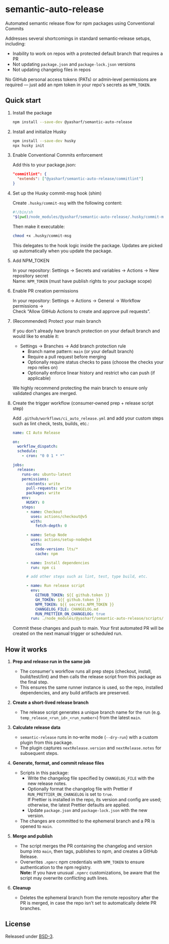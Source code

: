 # semantic-auto-release

Automated semantic release flow for npm packages using Conventional Commits

Addresses several shortcomings in standard semantic‑release setups, including:

- Inability to work on repos with a protected default branch that requires a PR
- Not updating `package.json` and `package-lock.json` versions
- Not updating changelog files in repos

No GitHub personal access tokens (PATs) or admin‑level permissions are required — just add an npm token in your repo's secrets as `NPM_TOKEN`.

## Quick start

1.  Install the package

    ```bash
    npm install --save-dev @yasharf/semantic-auto-release
    ```

2.  Install and initialize Husky

    ```bash
    npm install --save-dev husky
    npx husky init
    ```

3.  Enable Conventional Commits enforcement

    Add this to your package.json:

    ```json
    "commitlint": {
      "extends": ["@yasharf/semantic-auto-release/commitlint"]
    }
    ```

4.  Set up the Husky commit-msg hook (shim)

    Create `.husky/commit-msg` with the following content:

    ```bash
    #!/bin/sh
    "$(pwd)/node_modules/@yasharf/semantic-auto-release/.husky/commit-msg" "$@"
    ```

    Then make it executable:

    ```bash
    chmod +x .husky/commit-msg
    ```

    This delegates to the hook logic inside the package. Updates are picked up automatically when you update the package.

5.  Add NPM_TOKEN

    In your repository: Settings → Secrets and variables → Actions → New repository secret  
    Name: `NPM_TOKEN` (must have publish rights to your package scope)

6.  Enable PR creation permissions

    In your repository: Settings → Actions → General → Workflow permissions →  
    Check “Allow GitHub Actions to create and approve pull requests”.

7.  (Recommended) Protect your main branch

    If you don't already have branch protection on your default branch and would like to enable it:
    - Settings → Branches → Add branch protection rule
      - Branch name pattern: `main` (or your default branch)
      - Require a pull request before merging
      - Optionally require status checks to pass (choose the checks your repo relies on)
      - Optionally enforce linear history and restrict who can push (if applicable)

    We highly recommend protecting the main branch to ensure only validated changes are merged.

8.  Create the trigger workflow (consumer‑owned prep + release script step)

    Add `.github/workflows/ci_auto_release.yml` and add your custom steps such as lint check, tests, builds, etc.:

    ```yaml
    name: CI Auto Release

    on:
      workflow_dispatch:
      schedule:
        - cron: "0 0 1 * *"

    jobs:
      release:
        runs-on: ubuntu-latest
        permissions:
          contents: write
          pull-requests: write
          packages: write
        env:
          HUSKY: 0
        steps:
          - name: Checkout
            uses: actions/checkout@v5
            with:
              fetch-depth: 0

          - name: Setup Node
            uses: actions/setup-node@v4
            with:
              node-version: lts/*
              cache: npm

          - name: Install dependencies
            run: npm ci

          # add other steps such as lint, test, type build, etc.

          - name: Run release script
            env:
              GITHUB_TOKEN: ${{ github.token }}
              GH_TOKEN: ${{ github.token }}
              NPM_TOKEN: ${{ secrets.NPM_TOKEN }}
              CHANGELOG_FILE: CHANGELOG.md
              RUN_PRETTIER_ON_CHANGELOG: true
            run: ./node_modules/@yasharf/semantic-auto-release/scripts/run-release.sh
    ```

    Commit these changes and push to main. Your first automated PR will be created on the next manual trigger or scheduled run.

## How it works

1. **Prep and release run in the same job**
   - The consumer's workflow runs all prep steps (checkout, install, build/test/lint) and then calls the release script from this package as the final step.
   - This ensures the same runner instance is used, so the repo, installed dependencies, and any build artifacts are preserved.

2. **Create a short‑lived release branch**
   - The release script generates a unique branch name for the run (e.g. `temp_release_<run_id>_<run_number>`) from the latest `main`.

3. **Calculate release data**
   - `semantic-release` runs in no‑write mode (`--dry-run`) with a custom plugin from this package.
   - The plugin captures `nextRelease.version` and `nextRelease.notes` for subsequent steps.

4. **Generate, format, and commit release files**
   - Scripts in this package:
     - Write the changelog file specified by `CHANGELOG_FILE` with the new release notes.
     - Optionally format the changelog file with Prettier if `RUN_PRETTIER_ON_CHANGELOG` is set to `true`.  
       If Prettier is installed in the repo, its version and config are used; otherwise, the latest Prettier defaults are applied.
     - Update `package.json` and `package-lock.json` with the new version.
   - The changes are committed to the ephemeral branch and a PR is opened to `main`.

5. **Merge and publish**
   - The script merges the PR containing the changelog and version bump into `main`, then tags, publishes to npm, and creates a GitHub Release.
   - Overwrites `.npmrc` npm credentials with `NPM_TOKEN` to ensure authentication to the npm registry.  
     **Note:** If you have unusual `.npmrc` customizations, be aware that the script may overwrite conflicting auth lines.

6. **Cleanup**
   - Deletes the ephemeral branch from the remote repository after the PR is merged, in case the repo isn't set to automatically delete PR branches.

## License

Released under [BSD-3](LICENSE).
